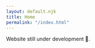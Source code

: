 ```yaml
---
layout: default.njk
title: Home
permalink: "/index.html"
---
```


Website still under development 🚧.